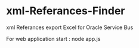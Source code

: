 # xml-Referances-Finder
xml Referances export Excel for Oracle Service Bus 


For web application start :
node app.js

